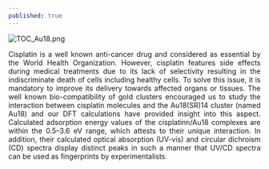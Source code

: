 ```yaml
---
published: true
---
```

![TOC_Au18.png]({{site.baseurl}}/_posts/TOC_Au18.png)

<div style="text-align: justify"> Cisplatin is a well known anti-cancer drug and considered as essential by the World Health Organization. However, cisplatin features side effects during medical treatments due to its lack of selectivity resulting in the indiscriminate death of cells including healthy cells. To solve this issue, it is mandatory to improve its delivery towards affected organs or tissues. The well known bio-compatibility of gold clusters encouraged us to study the interaction between cisplatin molecules and the Au18(SR)14 cluster (named Au18) and our DFT calculations have provided insight into this aspect. Calculated adsorption energy values of the cisplatinn/Au18 complexes are within the 0.5–3.6 eV range, which attests to their unique interaction. In addition, their calculated optical absorption (UV-vis) and circular dichroism (CD) spectra display distinct peaks in such a manner that UV/CD spectra can be used as fingerprints by experimentalists. </div>

